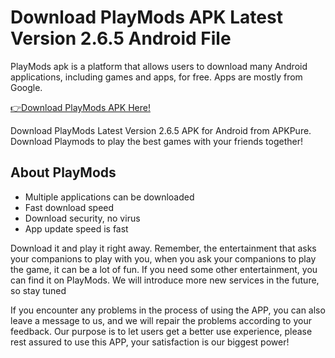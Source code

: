 # Download PlayMods APK Latest Version 2.6.5 Android File

PlayMods apk is a platform that allows users to download many Android applications, including games and apps, for free. Apps are mostly from Google.

[👉Download PlayMods APK Here!](https://alphasofts.college/dl/?net.pro.playmods)

Download PlayMods Latest Version 2.6.5 APK for Android from APKPure. Download Playmods to play the best games with your friends together!

## About PlayMods

- Multiple applications can be downloaded
- Fast download speed
- Download security, no virus
- App update speed is fast

Download it and play it right away. Remember, the entertainment that asks your companions to play with you, when you ask your companions to play the game, it can be a lot of fun. If you need some other entertainment, you can find it on PlayMods. We will introduce more new services in the future, so stay tuned

If you encounter any problems in the process of using the APP, you can also leave a message to us, and we will repair the problems according to your feedback. Our purpose is to let users get a better use experience, please rest assured to use this APP, your satisfaction is our biggest power!
